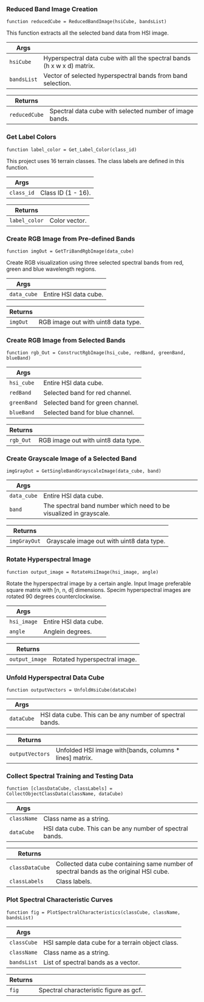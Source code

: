 ### Reduced Band Image Creation

    function reducedCube = ReducedBandImage(hsiCube, bandsList)

This function extracts all the selected band data from HSI image.

|Args||
|--------|----------|
|`hsiCube` | Hyperspectral data cube with all the spectral bands (h x w x d) matrix.|
|`bandsList` | Vector of selected hyperspectral bands from band selection. |       
        
|Returns||
|--------|----------|
|`reducedCube` | Spectral data cube with selected number of image bands.|

### Get Label Colors

    function label_color = Get_Label_Color(class_id)

This project uses 16 terrain classes. The class labels are defined in this function.

|Args||
|--------|----------|
|`class_id` | Class ID (1 - 16).|   
        
|Returns||
|--------|----------|
|`label_color` | Color vector.|


### Create RGB Image from Pre-defined Bands

    function imgOut = GetTriBandRgbImage(data_cube)

Create RGB visualization using three selected spectral bands from red, green and blue wavelength regions.

|Args||
|--------|----------|
|`data_cube` | Entire HSI data cube.|   
        
|Returns||
|--------|----------|
|`imgOut` | RGB image out with uint8 data type.|


### Create RGB Image from Selected Bands

    function rgb_Out = ConstructRgbImage(hsi_cube, redBand, greenBand, blueBand)

|Args||
|--------|----------|
|`hsi_cube` | Entire HSI data cube.|   
|`redBand` | Selected band for red channel.|
|`greenBand` | Selected band for green channel.|
|`blueBand` | Selected band for blue channel.|
        
|Returns||
|--------|----------|
|`rgb_Out` | RGB image out with uint8 data type.|


### Create Grayscale Image of a Selected Band

    imgGrayOut = GetSingleBandGrayscaleImage(data_cube, band)

|Args||
|--------|----------|
|`data_cube` | Entire HSI data cube.| 
|`band` | The spectral band number which need to be visualized in grayscale.|   
        
|Returns||
|--------|----------|
|`imgGrayOut` | Grayscale image out with uint8 data type.|


### Rotate Hyperspectral Image

    function output_image = RotateHsiImage(hsi_image, angle)

Rotate the hyperspectral image by a certain angle. Input Image preferable square matrix with [n, n, d] dimensions.
Specim hyperspectral images are rotated 90 degrees counterclockwise.

|Args||
|--------|----------|
|`hsi_image` | Entire HSI data cube.| 
|`angle` | Anglein degrees.|   
        
|Returns||
|--------|----------|
|`output_image` | Rotated hyperspectral image.|

### Unfold Hyperspectral Data Cube

    function outputVectors = UnfoldHsiCube(dataCube)

|Args||
|--------|----------|
|`dataCube` | HSI data cube. This can be any number of spectral bands.| 
        
|Returns||
|--------|----------|
|`outputVectors` | Unfolded HSI image with[bands, columns * lines] matrix.|

### Collect Spectral Training and Testing Data

    function [classDataCube, classLabels] =  CollectObjectClassData(className, dataCube)

|Args||
|--------|----------|
|`className` | Class name as a string.|
|`dataCube` | HSI data cube. This can be any number of spectral bands.| 
        
|Returns||
|--------|----------|
|`classDataCube` | Collected data cube containing same number of spectral bands as the original HSI cube.|
|`classLabels` | Class labels.| 

### Plot Spectral Characteristic Curves

    function fig = PlotSpectralCharacteristics(classCube, className, bandsList)

|Args||
|--------|----------|
|`classCube` | HSI sample data cube for a terrain object class.| 
|`className` | Class name as a string.|
|`bandsList` | List of spectral bands as a vector.|
        
|Returns||
|--------|----------|
|`fig` | Spectral characteristic figure as gcf.|

